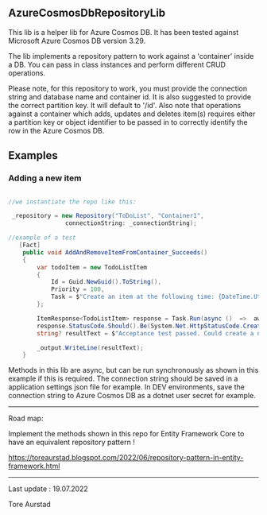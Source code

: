 ## AzureCosmosDbRepositoryLib

This lib is a helper lib for Azure Cosmos DB. It has been
tested against Microsoft Azure Cosmos DB version 3.29.

The lib implements a repository pattern to work against a 'container'
inside a DB. You can pass in class instances and perform different CRUD
operations. 

Please note, for this repository to work, you must provide the connection string
and database name and container id. It is also suggested to provide the 
correct partition key. It will default to '/id'. Also note that operations against a 
container which adds, updates and deletes item(s) requires either a partition key or 
object identifier to be passed in to correctly identify the row in the Azure Cosmos DB. 


## Examples 

### Adding a new item


```csharp

//we instantiate the repo like this: 

 _repository = new Repository("ToDoList", "Container1",
                connectionString: _connectionString);

//example of a test 
   [Fact]
    public void AddAndRemoveItemFromContainer_Succeeds()
    {
        var todoItem = new TodoListItem
        {
            Id = Guid.NewGuid().ToString(),
            Priority = 100,
            Task = $"Create an item at the following time: {DateTime.UtcNow}"
        };

        ItemResponse<TodoListItem> response = Task.Run(async ()  =>  await _repository.Add(todoItem, id: todoItem.Id)).Result;
        response.StatusCode.Should().Be(System.Net.HttpStatusCode.Created);
        string? resultText = $"Acceptance test passed. Could create a new item in remote Azure Cosmos DB container. DB: {_repository?.GetDatabaseName()} ContainerId: {_repository?.GetContainerId()}";

        _output.WriteLine(resultText);
    }

```

Methods in this lib are async, but can be run synchronously as shown in this example if this is required.
The connection string should be saved in a application settings json file for example. In
DEV environments, save the connection string to Azure Cosmos DB as a dotnet user secret for example. 


<hr />

Road map: 

Implement the methods shown in this repo for Entity Framework Core to have an equivalent repository pattern ! 

https://toreaurstad.blogspot.com/2022/06/repository-pattern-in-entity-framework.html

<hr />



Last update : 
19.07.2022 


Tore Aurstad 
